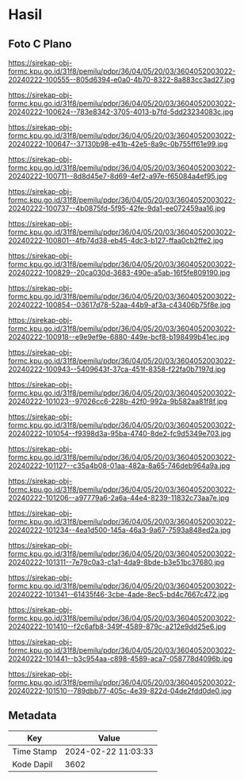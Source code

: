 # Hasil

## Foto C Plano

https://sirekap-obj-formc.kpu.go.id/31f8/pemilu/pdpr/36/04/05/20/03/3604052003022-20240222-100555--805d6394-e0a0-4b70-8322-8a883cc3ad27.jpg

https://sirekap-obj-formc.kpu.go.id/31f8/pemilu/pdpr/36/04/05/20/03/3604052003022-20240222-100624--783e8342-3705-4013-b7fd-5dd23234083c.jpg

https://sirekap-obj-formc.kpu.go.id/31f8/pemilu/pdpr/36/04/05/20/03/3604052003022-20240222-100647--37130b98-e41b-42e5-8a9c-0b755ff61e99.jpg

https://sirekap-obj-formc.kpu.go.id/31f8/pemilu/pdpr/36/04/05/20/03/3604052003022-20240222-100711--8d8d45e7-8d69-4ef2-a97e-f65084a4ef95.jpg

https://sirekap-obj-formc.kpu.go.id/31f8/pemilu/pdpr/36/04/05/20/03/3604052003022-20240222-100737--4b0875fd-5f95-42fe-9da1-ee072459aa16.jpg

https://sirekap-obj-formc.kpu.go.id/31f8/pemilu/pdpr/36/04/05/20/03/3604052003022-20240222-100801--4fb74d38-eb45-4dc3-b127-ffaa0cb2ffe2.jpg

https://sirekap-obj-formc.kpu.go.id/31f8/pemilu/pdpr/36/04/05/20/03/3604052003022-20240222-100829--20ca030d-3683-490e-a5ab-16f5fe809190.jpg

https://sirekap-obj-formc.kpu.go.id/31f8/pemilu/pdpr/36/04/05/20/03/3604052003022-20240222-100854--03617d78-52aa-44b9-af3a-c43406b75f8e.jpg

https://sirekap-obj-formc.kpu.go.id/31f8/pemilu/pdpr/36/04/05/20/03/3604052003022-20240222-100918--e9e9ef9e-6880-449e-bcf8-b198499b41ec.jpg

https://sirekap-obj-formc.kpu.go.id/31f8/pemilu/pdpr/36/04/05/20/03/3604052003022-20240222-100943--5409643f-37ca-451f-8358-f22fa0b7197d.jpg

https://sirekap-obj-formc.kpu.go.id/31f8/pemilu/pdpr/36/04/05/20/03/3604052003022-20240222-101023--97026cc6-228b-42f0-992a-9b582aa81f8f.jpg

https://sirekap-obj-formc.kpu.go.id/31f8/pemilu/pdpr/36/04/05/20/03/3604052003022-20240222-101054--f9398d3a-95ba-4740-8de2-fc9d5349e703.jpg

https://sirekap-obj-formc.kpu.go.id/31f8/pemilu/pdpr/36/04/05/20/03/3604052003022-20240222-101127--c35a4b08-01aa-482a-8a65-746deb964a9a.jpg

https://sirekap-obj-formc.kpu.go.id/31f8/pemilu/pdpr/36/04/05/20/03/3604052003022-20240222-101206--a97779a6-2a6a-44e4-8239-11832c73aa7e.jpg

https://sirekap-obj-formc.kpu.go.id/31f8/pemilu/pdpr/36/04/05/20/03/3604052003022-20240222-101234--4ea1d500-145a-46a3-9a67-7593a848ed2a.jpg

https://sirekap-obj-formc.kpu.go.id/31f8/pemilu/pdpr/36/04/05/20/03/3604052003022-20240222-101311--7e79c0a3-c1a1-4da9-8bde-b3e51bc37680.jpg

https://sirekap-obj-formc.kpu.go.id/31f8/pemilu/pdpr/36/04/05/20/03/3604052003022-20240222-101341--61435f46-3cbe-4ade-8ec5-bd4c7667c472.jpg

https://sirekap-obj-formc.kpu.go.id/31f8/pemilu/pdpr/36/04/05/20/03/3604052003022-20240222-101410--f2c6afb8-349f-4589-879c-a212e9dd25e6.jpg

https://sirekap-obj-formc.kpu.go.id/31f8/pemilu/pdpr/36/04/05/20/03/3604052003022-20240222-101441--b3c954aa-c898-4589-aca7-058778d4096b.jpg

https://sirekap-obj-formc.kpu.go.id/31f8/pemilu/pdpr/36/04/05/20/03/3604052003022-20240222-101510--789dbb77-405c-4e39-822d-04de2fdd0de0.jpg


## Metadata

| Key        | Value               |
| ---------- | ------------------- |
| Time Stamp | 2024-02-22 11:03:33 |
| Kode Dapil | 3602                |




